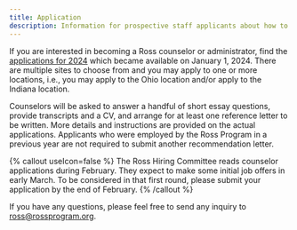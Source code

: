 ```yaml
---
title: Application
description: Information for prospective staff applicants about how to apply to the Ross Mathematics Program
---
```


If you are interested in becoming a Ross counselor or administrator, find the [applications for 2024](https://mathprograms.org/db?joblist-83) which became available on January 1, 2024. There are multiple sites to choose from and you may apply to one or more locations, i.e., you may apply to the Ohio location and/or apply to the Indiana location.

Counselors will be asked to answer a handful of short essay questions, provide transcripts and a CV, and arrange for at least one reference letter to be written. More details and instructions are provided on the actual applications. Applicants who were employed by the Ross Program in a previous year are not required to submit another recommendation letter.

{% callout useIcon=false %}
The Ross Hiring Committee reads counselor applications during February. They expect to make some initial job offers in early March. To be considered in that first round, please submit your application by the end of February.
{% /callout %}

If you have any questions, please feel free to send any inquiry to [ross@rossprogram.org](mailto:ross@rossprogram.org).